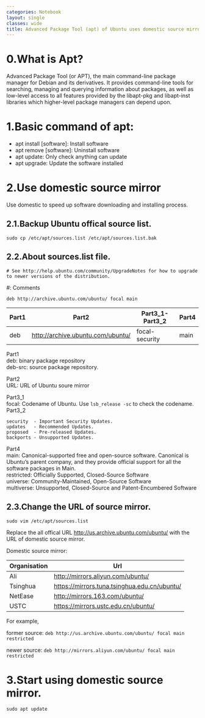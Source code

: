 ```yaml
---
categories: Notebook
layout: single
classes: wide
title: Advanced Package Tool (apt) of Ubuntu uses domestic source mirror
---
```


# 0.What is Apt?

Advanced Package Tool (or APT), the main command-line package manager for Debian and its derivatives. It provides command-line tools for searching, managing and querying information about packages, as well as low-level access to all features provided by the libapt-pkg and libapt-inst libraries which higher-level package managers can depend upon.

# 1.Basic command of apt:

- apt install [software]: Install software
- apt remove [software]:  Uninstall software
- apt update: Only check anything can update
- apt upgrade:  Update the software installed

# 2.Use domestic source mirror

Use domestic to speed up software downloading and installing process.

## 2.1.Backup Ubuntu offical source list.

`sudo cp /etc/apt/sources.list /etc/apt/sources.list.bak`

## 2.2.About sources.list file.

`# See http://help.ubuntu.com/community/UpgradeNotes for how to upgrade to newer versions of the distribution.`

#: Comments

`deb http://archive.ubuntu.com/ubuntu/ focal main`

|Part1 |Part2                              |Part3_1-Part3_2  |Part4 |
|---   |---                                |---              |---   |
|deb   |http://archive.ubuntu.com/ubuntu/  |focal-security   | main |

Part1  
deb: binary package repository  
deb-src: source package repository.  
  
Part2  
URL: URL of Ubuntu soure mirror  

Part3_1  
focal: Codename of Ubuntu. Use `lsb_release -sc` to check the codename.  
Part3_2  
```
security  - Important Security Updates.  
updates   - Recommended Updates.  
proposed  - Pre-released Updates.  
backports - Unsupported Updates.  
```

Part4  
main: Canonical-supported free and open-source software. Canonical is Ubuntu’s parent company, and they provide official support for all the software packages in Main.  
restricted: Officially Supported, Closed-Source Software  
universe: Community-Maintained, Open-Source Software  
multiverse: Unsupported, Closed-Source and Patent-Encumbered Software  

## 2.3.Change the URL of source mirror.

`sudo vim /etc/apt/sources.list`

Replace the all offical URL <http://us.archive.ubuntu.com/ubuntu/> with the URL of domestic source mirror.

Domestic source mirror:

|  Organisation     |  Url                                           |
|  ---              |  ---                                           |
|  Ali              | <http://mirrors.aliyun.com/ubuntu/>            |
|  Tsinghua         | <https://mirrors.tuna.tsinghua.edu.cn/ubuntu/> |
|  NetEase          | <http://mirrors.163.com/ubuntu/>               |
|  USTC             | <https://mirrors.ustc.edu.cn/ubuntu/>          |

For example,  

former source:
`deb http://us.archive.ubuntu.com/ubuntu/ focal main restricted`

newer source:
`deb http://mirrors.aliyun.com/ubuntu/ focal main restricted`

# 3.Start using domestic source mirror.

`sudo apt update`
